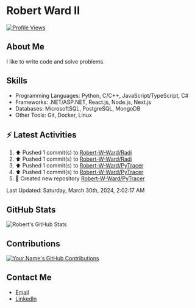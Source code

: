 
# Robert Ward II

[![Profile Views](https://komarev.com/ghpvc/?username=Robert-W-Ward)](https://github.com/Robert-W-Ward)

## About Me
I like to write code and solve problems.

## Skills
- Programming Languages: Python, C/C++, JavaScript/TypeScript, C#
- Frameworks: .NET/ASP.NET, React.js, Node.js, Next.js
- Databases: MicrosoftSQL, PostgreSQL, MongoDB
- Other Tools: Git, Docker, Linux

## :zap: Latest Activities
<!--RECENT_ACTIVITY:start-->
1. ⬆️ Pushed 1 commit(s) to [Robert-W-Ward/Radi](https://github.com/Robert-W-Ward/Radi)
2. ⬆️ Pushed 1 commit(s) to [Robert-W-Ward/Radi](https://github.com/Robert-W-Ward/Radi)
3. ⬆️ Pushed 1 commit(s) to [Robert-W-Ward/PyTracer](https://github.com/Robert-W-Ward/PyTracer)
4. ⬆️ Pushed 1 commit(s) to [Robert-W-Ward/PyTracer](https://github.com/Robert-W-Ward/PyTracer)
5. 📔 Created new repository [Robert-W-Ward/PyTracer](https://github.com/Robert-W-Ward/PyTracer)
<!--RECENT_ACTIVITY:end-->

<!--RECENT_ACTIVITY:last_update-->
Last Updated: Saturday, March 30th, 2024, 2:02:17 AM
<!--RECENT_ACTIVITY:last_update_end-->

<!--END_SECTIN:activity-->
## GitHub Stats
![Robert's GitHub Stats](https://github-readme-stats.vercel.app/api?username=Robert-W-Ward&show_icons=true&theme=radical)

## Contributions
[![Your Name's GitHub Contributions](https://github-readme-streak-stats.herokuapp.com/?user=Robert-W-Ward&theme=radical)](https://github.com/your-username)

## Contact Me
- [Email](mailto:robertwesleyward2019@gmail.com)
- [LinkedIn](https://linkedin.com/in/https://www.linkedin.com/in/robert-ward-ii/)
